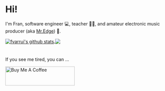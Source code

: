# Hi!

I'm Fran, software engineer :computer:, teacher :man_teacher:, and amateur electronic music producer (aka [Mr.Edge](https://soundcloud.com/misteredge)) :musical_keyboard:.

<a href="https://github.com/fvarrui">
	<img align="center" src="https://github-readme-stats.vercel.app/api?username=fvarrui&show_icons=true&include_all_commits=true&theme=dracula&hide_border=true" alt="fvarrui's github stats" />
</a>

<a href="https://github.com/fvarrui">
	<img align="center" src="https://github-readme-stats.vercel.app/api/top-langs/?username=fvarrui&layout=compact&theme=dracula&hide_border=true" />
</a>

#

If you see me tired, you can ...

<a href="https://www.buymeacoffee.com/fvarrui" target="_blank"><img src="https://cdn.buymeacoffee.com/buttons/v2/default-red.png" alt="Buy Me A Coffee" style="height: 60px !important;width: 217px !important;" ></a>
